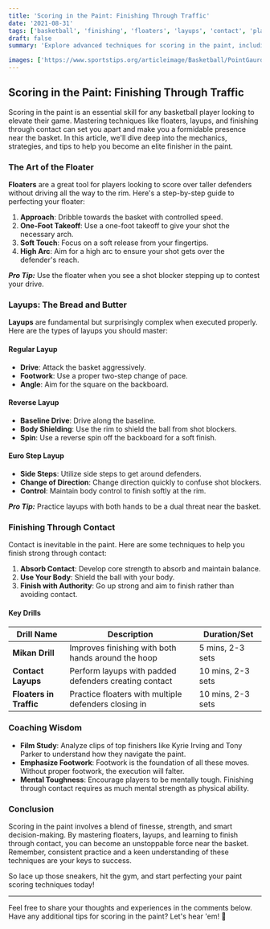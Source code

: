 ```yaml
---
title: 'Scoring in the Paint: Finishing Through Traffic'
date: '2021-08-31'
tags: ['basketball', 'finishing', 'floaters', 'layups', 'contact', 'player skills', 'coaching tips', 'scoring', 'paint']
draft: false
summary: 'Explore advanced techniques for scoring in the paint, including floaters, layups, and how to finish through contact. This article combines player knowledge with coaching wisdom to elevate your in-game performance.'

images: ['https://www.sportstips.org/articleimage/Basketball/PointGaurd/scoring_in_the_paint_finishing_through_traffic.webp']
---
```


## Scoring in the Paint: Finishing Through Traffic

Scoring in the paint is an essential skill for any basketball player looking to elevate their game. Mastering techniques like floaters, layups, and finishing through contact can set you apart and make you a formidable presence near the basket. In this article, we'll dive deep into the mechanics, strategies, and tips to help you become an elite finisher in the paint.

### The Art of the Floater

**Floaters** are a great tool for players looking to score over taller defenders without driving all the way to the rim. Here's a step-by-step guide to perfecting your floater:

1. **Approach**: Dribble towards the basket with controlled speed.
2. **One-Foot Takeoff**: Use a one-foot takeoff to give your shot the necessary arch.
3. **Soft Touch**: Focus on a soft release from your fingertips.
4. **High Arc**: Aim for a high arc to ensure your shot gets over the defender's reach.

***Pro Tip:*** Use the floater when you see a shot blocker stepping up to contest your drive.

### Layups: The Bread and Butter

**Layups** are fundamental but surprisingly complex when executed properly. Here are the types of layups you should master:

#### Regular Layup

- **Drive**: Attack the basket aggressively.
- **Footwork**: Use a proper two-step change of pace.
- **Angle**: Aim for the square on the backboard.

#### Reverse Layup

- **Baseline Drive**: Drive along the baseline.
- **Body Shielding**: Use the rim to shield the ball from shot blockers.
- **Spin**: Use a reverse spin off the backboard for a soft finish.

#### Euro Step Layup

- **Side Steps**: Utilize side steps to get around defenders.
- **Change of Direction**: Change direction quickly to confuse shot blockers.
- **Control**: Maintain body control to finish softly at the rim.

***Pro Tip:*** Practice layups with both hands to be a dual threat near the basket.

### Finishing Through Contact

Contact is inevitable in the paint. Here are some techniques to help you finish strong through contact:

1. **Absorb Contact**: Develop core strength to absorb and maintain balance.
2. **Use Your Body**: Shield the ball with your body.
3. **Finish with Authority**: Go up strong and aim to finish rather than avoiding contact.

#### Key Drills

| Drill Name          | Description                                         | Duration/Set           |
|---------------------|-----------------------------------------------------|------------------------|
| **Mikan Drill**     | Improves finishing with both hands around the hoop  | 5 mins, 2-3 sets       |
| **Contact Layups**  | Perform layups with padded defenders creating contact| 10 mins, 2-3 sets      |
| **Floaters in Traffic** | Practice floaters with multiple defenders closing in| 10 mins, 2-3 sets    |

### Coaching Wisdom

- **Film Study**: Analyze clips of top finishers like Kyrie Irving and Tony Parker to understand how they navigate the paint.
- **Emphasize Footwork**: Footwork is the foundation of all these moves. Without proper footwork, the execution will falter.
- **Mental Toughness**: Encourage players to be mentally tough. Finishing through contact requires as much mental strength as physical ability.

### Conclusion

Scoring in the paint involves a blend of finesse, strength, and smart decision-making. By mastering floaters, layups, and learning to finish through contact, you can become an unstoppable force near the basket. Remember, consistent practice and a keen understanding of these techniques are your keys to success.

So lace up those sneakers, hit the gym, and start perfecting your paint scoring techniques today!

---

Feel free to share your thoughts and experiences in the comments below. Have any additional tips for scoring in the paint? Let's hear 'em! 🏀